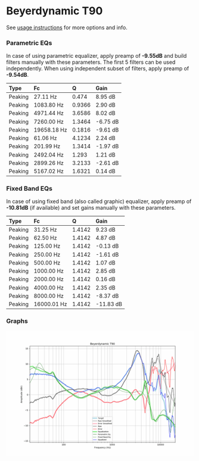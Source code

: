 # Beyerdynamic T90
See [usage instructions](https://github.com/jaakkopasanen/AutoEq#usage) for more options and info.

### Parametric EQs
In case of using parametric equalizer, apply preamp of **-9.55dB** and build filters manually
with these parameters. The first 5 filters can be used independently.
When using independent subset of filters, apply preamp of **-9.54dB**.

| Type    | Fc          |      Q | Gain     |
|:--------|:------------|:-------|:---------|
| Peaking | 27.11 Hz    | 0.474  | 8.95 dB  |
| Peaking | 1083.80 Hz  | 0.9366 | 2.90 dB  |
| Peaking | 4971.44 Hz  | 3.6586 | 8.02 dB  |
| Peaking | 7260.00 Hz  | 1.3464 | -6.75 dB |
| Peaking | 19658.18 Hz | 0.1816 | -9.61 dB |
| Peaking | 61.06 Hz    | 4.1234 | 2.24 dB  |
| Peaking | 201.99 Hz   | 1.3414 | -1.97 dB |
| Peaking | 2492.04 Hz  | 1.293  | 1.21 dB  |
| Peaking | 2899.26 Hz  | 3.2133 | -2.61 dB |
| Peaking | 5167.02 Hz  | 1.6321 | 0.14 dB  |

### Fixed Band EQs
In case of using fixed band (also called graphic) equalizer, apply preamp of **-10.81dB**
(if available) and set gains manually with these parameters.

| Type    | Fc          |      Q | Gain      |
|:--------|:------------|:-------|:----------|
| Peaking | 31.25 Hz    | 1.4142 | 9.23 dB   |
| Peaking | 62.50 Hz    | 1.4142 | 4.87 dB   |
| Peaking | 125.00 Hz   | 1.4142 | -0.13 dB  |
| Peaking | 250.00 Hz   | 1.4142 | -1.61 dB  |
| Peaking | 500.00 Hz   | 1.4142 | 1.07 dB   |
| Peaking | 1000.00 Hz  | 1.4142 | 2.85 dB   |
| Peaking | 2000.00 Hz  | 1.4142 | 0.16 dB   |
| Peaking | 4000.00 Hz  | 1.4142 | 2.35 dB   |
| Peaking | 8000.00 Hz  | 1.4142 | -8.37 dB  |
| Peaking | 16000.01 Hz | 1.4142 | -11.83 dB |

### Graphs
![](./Beyerdynamic%20T90.png)